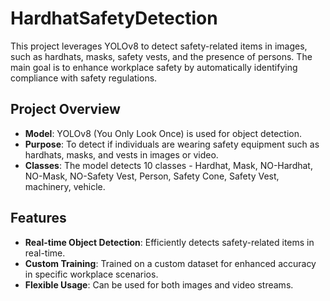 # HardhatSafetyDetection

This project leverages YOLOv8 to detect safety-related items in images, such as hardhats, masks, safety vests, and the presence of persons. The main goal is to enhance workplace safety by automatically identifying compliance with safety regulations.

## Project Overview

- **Model**: YOLOv8 (You Only Look Once) is used for object detection.
- **Purpose**: To detect if individuals are wearing safety equipment such as hardhats, masks, and vests in images or video.
- **Classes**: The model detects 10 classes - Hardhat, Mask, NO-Hardhat, NO-Mask, NO-Safety Vest, Person, Safety Cone, Safety Vest, machinery, vehicle.

## Features

- **Real-time Object Detection**: Efficiently detects safety-related items in real-time.
- **Custom Training**: Trained on a custom dataset for enhanced accuracy in specific workplace scenarios.
- **Flexible Usage**: Can be used for both images and video streams.


